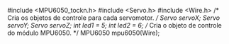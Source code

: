 #include <MPU6050_tockn.h>
#include <Servo.h>
#include <Wire.h>
/* Cria os objetos de controle para cada servomotor. */
Servo servoX;
Servo servoY;
Servo servoZ;
int led1 = 5;
int led2 = 6;
/* Cria o objeto de controle do módulo MPU6050. */
MPU6050 mpu6050(Wire);

